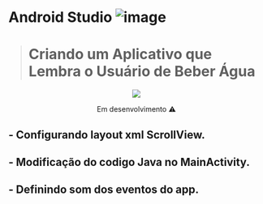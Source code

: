 # Android Studio ![image](https://user-images.githubusercontent.com/79487813/144340368-bf30f8b0-287b-4399-8ebe-629b285a49f6.png)

> <h1>Criando um Aplicativo que Lembra o Usuário de Beber Água</h1>

<p align="center">
<img src="https://user-images.githubusercontent.com/79487813/147158726-c823bd5e-4d90-42d5-a4d2-2d08f7656a3e.png"/>
</P>


<p align="center"> Em desenvolvimento ⚠️  </p> 


## - Configurando layout xml ScrollView. 
## - Modificação do codigo Java no MainActivity.
## - Definindo som dos eventos do app.
